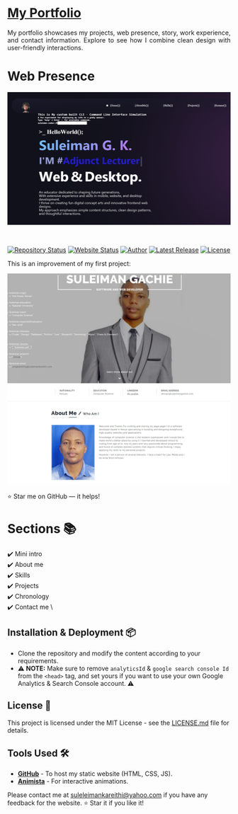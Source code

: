 # <a href="https://suu-money.github.io/suleimangk" target="_blank">My Portfolio</a>
<p align="justify">My portfolio showcases my projects, web presence, story, work experience, and contact information. Explore to see how I combine clean design with user-friendly interactions.</p>


# Web Presence

![Super Portfolio Screenshot](assets/webp/Suleiman-G-K-Portfolio.webp)

<br>


[![Repository Status](https://img.shields.io/badge/Repository%20Status-Maintained-dark%20green.svg)](https://github.com/suu-money/suleimangk)
[![Website Status](https://img.shields.io/badge/Website%20Status-Online-green)](https://suu-money.github.io/suleimangk/)
[![Author](https://img.shields.io/badge/Author-Suleiman%20G.%20K.-purple.svg)](https://www.linkedin.com/in/suleimangk/)
[![Latest Release](https://img.shields.io/badge/Latest%20Release-11%20Nov%202024-yellow.svg)](https://github.com/suu-money/suleimangk)
<a href="https://github.com/suu-money/suu-money.github.io/blob/master/LICENSE">
    <img alt="License" src="http://img.shields.io/:license-mit-blue.svg?style=flat-square" />
</a>


This is an improvement of my first project:

![First Portfolio Screenshot](assets/webp/suleimangachie.com.png)


:star: Star me on GitHub — it helps!

# Sections 📚
✔️ Mini intro\
✔️ About me \
✔️ Skills \
✔️ Projects \
✔️ Chronology \
✔️ Contact me \

## Installation & Deployment 📦
- Clone the repository and modify the content according to your requirements.
- ⚠️ **NOTE:** Make sure to remove `analyticsId` & `google search console Id` from the `<head>` tag, and set yours if you want to use your own Google Analytics & Search Console account. ⚠️

## License 📄
This project is licensed under the MIT License - see the [LICENSE.md](./LICENSE) file for details.

## Tools Used 🛠️
* [**GitHub**](https://github.com/) - To host my static website (HTML, CSS, JS).
* [**Animista**](https://animista.net/) - For interactive animations.

Please contact me at [suleleimankareithi@yahoo.com](mailto:suleleimankareithi@yahoo.com) if you have any feedback for the website. :star: Star it if you like it!
